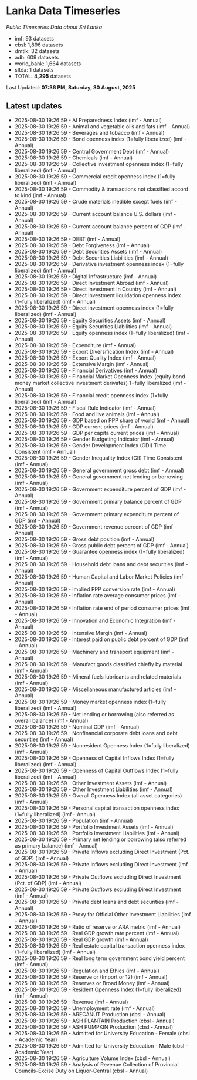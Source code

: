 # Lanka Data Timeseries
*Public Timeseries Data about Sri Lanka*

* imf: 93 datasets
* cbsl: 1,896 datasets
* dmtlk: 32 datasets
* adb: 609 datasets
* world_bank: 1,664 datasets
* sltda: 1 datasets
* TOTAL: **4,295** datasets

Last Updated: **07:36 PM, Saturday, 30 August, 2025**

## Latest updates

* 2025-08-30 19:26:59 - AI Preparedness Index (imf - Annual)
* 2025-08-30 19:26:59 - Animal and vegetable oils and fats (imf - Annual)
* 2025-08-30 19:26:59 - Beverages and tobacco (imf - Annual)
* 2025-08-30 19:26:59 - Bond openness index (1=fully liberalized) (imf - Annual)
* 2025-08-30 19:26:59 - Central Government Debt (imf - Annual)
* 2025-08-30 19:26:59 - Chemicals (imf - Annual)
* 2025-08-30 19:26:59 - Collective investment openness index (1=fully liberalized) (imf - Annual)
* 2025-08-30 19:26:59 - Commercial credit openness index (1=fully liberalized) (imf - Annual)
* 2025-08-30 19:26:59 - Commodity & transactions not classified accord to kind (imf - Annual)
* 2025-08-30 19:26:59 - Crude materials inedible except fuels (imf - Annual)
* 2025-08-30 19:26:59 - Current account balance U.S. dollars (imf - Annual)
* 2025-08-30 19:26:59 - Current account balance percent of GDP (imf - Annual)
* 2025-08-30 19:26:59 - DEBT (imf - Annual)
* 2025-08-30 19:26:59 - Debt Forgiveness (imf - Annual)
* 2025-08-30 19:26:59 - Debt Securities Assets (imf - Annual)
* 2025-08-30 19:26:59 - Debt Securities Liabilities (imf - Annual)
* 2025-08-30 19:26:59 - Derivative investment openness index (1=fully liberalized) (imf - Annual)
* 2025-08-30 19:26:59 - Digital Infrastructure (imf - Annual)
* 2025-08-30 19:26:59 - Direct Investment Abroad (imf - Annual)
* 2025-08-30 19:26:59 - Direct Investment In Country (imf - Annual)
* 2025-08-30 19:26:59 - Direct investment liquidation openness index (1=fully liberalized) (imf - Annual)
* 2025-08-30 19:26:59 - Direct investment openness index (1=fully liberalized) (imf - Annual)
* 2025-08-30 19:26:59 - Equity Securities Assets (imf - Annual)
* 2025-08-30 19:26:59 - Equity Securities Liabilities (imf - Annual)
* 2025-08-30 19:26:59 - Equity openness index (1=fully liberalized) (imf - Annual)
* 2025-08-30 19:26:59 - Expenditure (imf - Annual)
* 2025-08-30 19:26:59 - Export Diversification Index (imf - Annual)
* 2025-08-30 19:26:59 - Export Quality Index (imf - Annual)
* 2025-08-30 19:26:59 - Extensive Margin (imf - Annual)
* 2025-08-30 19:26:59 - Financial Derivatives (imf - Annual)
* 2025-08-30 19:26:59 - Financial Market Openness Index (equity bond money market collective investment derivates) 1=fully liberalized (imf - Annual)
* 2025-08-30 19:26:59 - Financial credit openness index (1=fully liberalized) (imf - Annual)
* 2025-08-30 19:26:59 - Fiscal Rule Indicator (imf - Annual)
* 2025-08-30 19:26:59 - Food and live animals (imf - Annual)
* 2025-08-30 19:26:59 - GDP based on PPP share of world (imf - Annual)
* 2025-08-30 19:26:59 - GDP current prices (imf - Annual)
* 2025-08-30 19:26:59 - GDP per capita current prices (imf - Annual)
* 2025-08-30 19:26:59 - Gender Budgeting Indicator (imf - Annual)
* 2025-08-30 19:26:59 - Gender Development Index (GDI) Time Consistent (imf - Annual)
* 2025-08-30 19:26:59 - Gender Inequality Index (GII) Time Consistent (imf - Annual)
* 2025-08-30 19:26:59 - General government gross debt (imf - Annual)
* 2025-08-30 19:26:59 - General government net lending or borrowing (imf - Annual)
* 2025-08-30 19:26:59 - Government expenditure percent of GDP (imf - Annual)
* 2025-08-30 19:26:59 - Government primary balance percent of GDP (imf - Annual)
* 2025-08-30 19:26:59 - Government primary expenditure percent of GDP (imf - Annual)
* 2025-08-30 19:26:59 - Government revenue percent of GDP (imf - Annual)
* 2025-08-30 19:26:59 - Gross debt position (imf - Annual)
* 2025-08-30 19:26:59 - Gross public debt percent of GDP (imf - Annual)
* 2025-08-30 19:26:59 - Guarantee openness index (1=fully liberalized) (imf - Annual)
* 2025-08-30 19:26:59 - Household debt loans and debt securities (imf - Annual)
* 2025-08-30 19:26:59 - Human Capital and Labor Market Policies (imf - Annual)
* 2025-08-30 19:26:59 - Implied PPP conversion rate (imf - Annual)
* 2025-08-30 19:26:59 - Inflation rate average consumer prices (imf - Annual)
* 2025-08-30 19:26:59 - Inflation rate end of period consumer prices (imf - Annual)
* 2025-08-30 19:26:59 - Innovation and Economic Integration (imf - Annual)
* 2025-08-30 19:26:59 - Intensive Margin (imf - Annual)
* 2025-08-30 19:26:59 - Interest paid on public debt percent of GDP (imf - Annual)
* 2025-08-30 19:26:59 - Machinery and transport equipment (imf - Annual)
* 2025-08-30 19:26:59 - Manufact goods classified chiefly by material (imf - Annual)
* 2025-08-30 19:26:59 - Mineral fuels lubricants and related materials (imf - Annual)
* 2025-08-30 19:26:59 - Miscellaneous manufactured articles (imf - Annual)
* 2025-08-30 19:26:59 - Money market openness index (1=fully liberalized) (imf - Annual)
* 2025-08-30 19:26:59 - Net lending or borrowing (also referred as overall balance) (imf - Annual)
* 2025-08-30 19:26:59 - Nominal GDP (imf - Annual)
* 2025-08-30 19:26:59 - Nonfinancial corporate debt loans and debt securities (imf - Annual)
* 2025-08-30 19:26:59 - Nonresident Openness Index (1=fully liberalized) (imf - Annual)
* 2025-08-30 19:26:59 - Openness of Capital Inflows Index (1=fully liberalized) (imf - Annual)
* 2025-08-30 19:26:59 - Openness of Capital Outflows Index (1=fully liberalized) (imf - Annual)
* 2025-08-30 19:26:59 - Other Investment Assets (imf - Annual)
* 2025-08-30 19:26:59 - Other Investment Liabilities (imf - Annual)
* 2025-08-30 19:26:59 - Overall Openness Index (all asset categories) (imf - Annual)
* 2025-08-30 19:26:59 - Personal capital transaction openness index (1=fully liberalized) (imf - Annual)
* 2025-08-30 19:26:59 - Population (imf - Annual)
* 2025-08-30 19:26:59 - Portfolio Investment Assets (imf - Annual)
* 2025-08-30 19:26:59 - Portfolio Investment Liabilities (imf - Annual)
* 2025-08-30 19:26:59 - Primary net lending or borrowing (also referred as primary balance) (imf - Annual)
* 2025-08-30 19:26:59 - Private Inflows excluding Direct Investment (Pct. of GDP) (imf - Annual)
* 2025-08-30 19:26:59 - Private Inflows excluding Direct Investment (imf - Annual)
* 2025-08-30 19:26:59 - Private Outflows excluding Direct Investment (Pct. of GDP) (imf - Annual)
* 2025-08-30 19:26:59 - Private Outflows excluding Direct Investment (imf - Annual)
* 2025-08-30 19:26:59 - Private debt loans and debt securities (imf - Annual)
* 2025-08-30 19:26:59 - Proxy for Official Other Investment Liabilities (imf - Annual)
* 2025-08-30 19:26:59 - Ratio of reserve or ARA metric (imf - Annual)
* 2025-08-30 19:26:59 - Real GDP growth rate percent (imf - Annual)
* 2025-08-30 19:26:59 - Real GDP growth (imf - Annual)
* 2025-08-30 19:26:59 - Real estate capital transaction openness index (1=fully liberalized) (imf - Annual)
* 2025-08-30 19:26:59 - Real long term government bond yield percent (imf - Annual)
* 2025-08-30 19:26:59 - Regulation and Ethics (imf - Annual)
* 2025-08-30 19:26:59 - Reserve or (Import or 12) (imf - Annual)
* 2025-08-30 19:26:59 - Reserves or Broad Money (imf - Annual)
* 2025-08-30 19:26:59 - Resident Openness Index (1=fully liberalized) (imf - Annual)
* 2025-08-30 19:26:59 - Revenue (imf - Annual)
* 2025-08-30 19:26:59 - Unemployment rate (imf - Annual)
* 2025-08-30 19:26:59 - ARECANUT Production (cbsl - Annual)
* 2025-08-30 19:26:59 - ASH PLANTAIN Production (cbsl - Annual)
* 2025-08-30 19:26:59 - ASH PUMPKIN Production (cbsl - Annual)
* 2025-08-30 19:26:59 - Admitted for University Education - Female (cbsl - Academic Year)
* 2025-08-30 19:26:59 - Admitted for University Education - Male (cbsl - Academic Year)
* 2025-08-30 19:26:59 - Agriculture Volume Index (cbsl - Annual)
* 2025-08-30 19:26:59 - Analysis of Revenue Collection of Provincial Councils-Excise Duty on Liquor-Central (cbsl - Annual)